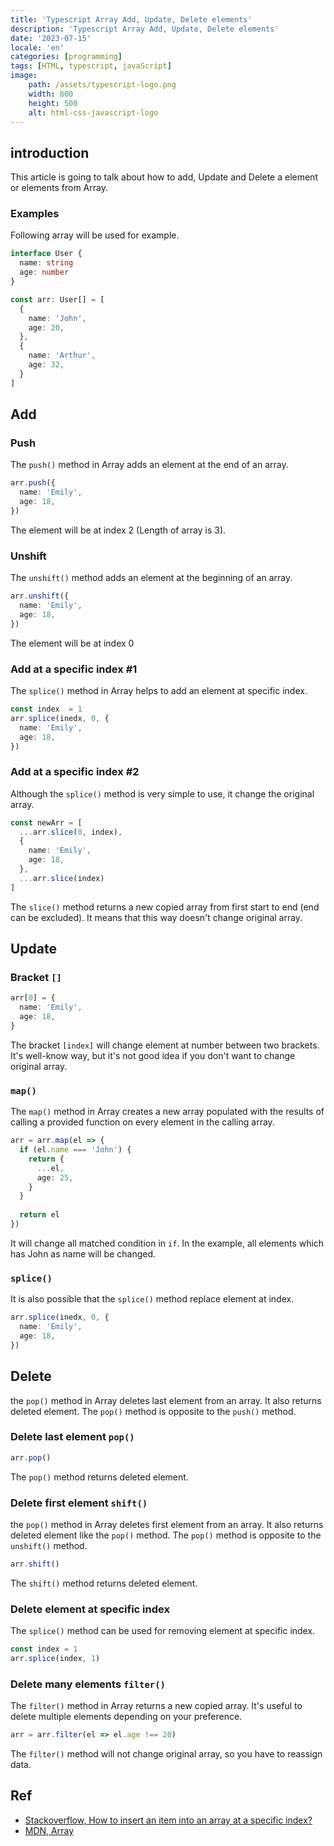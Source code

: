 ```yaml
---
title: 'Typescript Array Add, Update, Delete elements'
description: 'Typescript Array Add, Update, Delete elements'
date: '2023-07-15'
locale: 'en'
categories: [programming]
tags: [HTML, typescript, javaScript]
image:
    path: /assets/typescript-logo.png
    width: 800
    height: 500
    alt: html-css-javascript-logo 
---
```

## introduction
This article is going to talk about how to add, Update and Delete a element or elements from Array.

### Examples
Following array will be used for example.
```typescript
interface User {
  name: string
  age: number
}

const arr: User[] = [
  {
    name: 'John',
    age: 20,
  },
  {
    name: 'Arthur',
    age: 32,
  }
]
```


## Add
### Push
The `push()` method in Array adds an element at the end of an array.
```typescript
arr.push({
  name: 'Emily',
  age: 18,
})
```
The element will be at index 2 (Length of array is 3).

### Unshift
The `unshift()` method adds an element at the beginning of an array.
```typescript
arr.unshift({
  name: 'Emily',
  age: 18,
})
```
The element will be at index 0

### Add at a specific index #1
The `splice()` method in Array helps to add an element at specific index.
```typescript
const index  = 1
arr.splice(inedx, 0, {
  name: 'Emily',
  age: 18,
})
```

### Add at a specific index #2
Although the `splice()` method is very simple to use, it change the original array.
```typescript
const newArr = [
  ...arr.slice(0, index),
  {
    name: 'Emily',
    age: 18,
  },
  ...arr.slice(index)
]
```
The `slice()` method returns a new copied array from first start to end (end can be excluded).
It means that this way doesn't change original array.

## Update
### Bracket `[]`
```typescript
arr[0] = {
  name: 'Emily',
  age: 18,
}
```
The bracket `[index]` will change element at number between two brackets. 
It's well-know way, but it's not good idea if you don't want to change original array. 

### `map()`
The `map()` method in Array creates a new array populated with the results of calling a provided function on every element in the calling array.
```typescript
arr = arr.map(el => {
  if (el.name === 'John') {
    return {
      ...el,
      age: 25,
    }
  }
  
  return el
})
```
It will change all matched condition in `if`. In the example, all elements which has John as name will be changed. 

### `splice()`
It is also possible that the `splice()` method replace element at index.
```typescript
arr.splice(inedx, 0, {
  name: 'Emily',
  age: 18,
})
```

## Delete
the `pop()` method in Array deletes last element from an array. It also returns deleted element.
The `pop()` method is opposite to the `push()` method.
### Delete last element `pop()`
```typescript
arr.pop()
```
The `pop()` method returns deleted element.

### Delete first element `shift()`
the `pop()` method in Array deletes first element from an array. It also returns deleted element like the `pop()` method.
The `pop()` method is opposite to the `unshift()` method.
```typescript
arr.shift()
```
The `shift()` method returns deleted element.

### Delete element at specific index
The `splice()` method can be used for removing element at specific index.
```typescript
const index = 1
arr.splice(index, 1)
```

### Delete many elements `filter()`
The `filter()` method in Array returns a new copied array. It's useful to delete multiple elements depending on your preference.
```typescript
arr = arr.filter(el => el.age !== 20)
```
The `filter()` method will not change original array, so you have to reassign data.

## Ref
- [Stackoverflow, How to insert an item into an array at a specific index?](https://stackoverflow.com/questions/586182/how-to-insert-an-item-into-an-array-at-a-specific-index)
- [MDN, Array](https://developer.mozilla.org/en-US/docs/Web/JavaScript/Reference/Global_Objects/Array)
